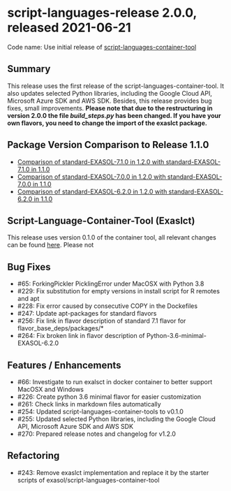 # script-languages-release 2.0.0, released 2021-06-21

Code name: Use initial release of [script-languages-container-tool](https://github.com/exasol/script-languages-container-tool)

## Summary

This release uses the first release of the script-languages-container-tool. It also updates selected Python libraries, including the Google Cloud API, Microsoft Azure SDK and AWS SDK. Besides, this release provides bug fixes, small improvements.
**Please note that due to the restructuring in version 2.0.0 the file *build_steps.py* has been changed. If you have your own flavors, you need to change the import of the exaslct package.**

## Package Version Comparison to Release 1.1.0

* [Comparison of standard-EXASOL-7.1.0 in 1.2.0 with standard-EXASOL-7.1.0 in 1.1.0](package_diffs/2.0.0/diff_standard-EXASOL-7.1.0_standard-EXASOL-7.1.0/README.md)
* [Comparison of standard-EXASOL-7.0.0 in 1.2.0 with standard-EXASOL-7.0.0 in 1.1.0](package_diffs/2.0.0/diff_standard-EXASOL-7.0.0_standard-EXASOL-7.0.0/README.md)
* [Comparison of standard-EXASOL-6.2.0 in 1.2.0 with standard-EXASOL-6.2.0 in 1.1.0](package_diffs/2.0.0/diff_standard-EXASOL-6.2.0_standard-EXASOL-6.2.0/README.md)

## Script-Language-Container-Tool (Exaslct)

This release uses version 0.1.0 of the container tool, all relevant changes can be found [here](https://github.com/exasol/script-languages-container-tool/releases/tag/0.1.0).
Please not 

## Bug Fixes

  - \#65: ForkingPickler PicklingError under MacOSX with Python 3.8
  - \#229: Fix substitution for empty versions in install script for R remotes and apt
  - \#228: Fix error caused by consecutive COPY in the Dockefiles
  - \#247: Update apt-packages for standard flavors
  - \#256: Fix link in flavor description of standard 7.1 flavor for flavor_base_deps/packages/*
  - \#264: Fix broken link in flavor description of Python-3.6-minimal-EXASOL-6.2.0


## Features / Enhancements

  - \#66: Investigate to run exalsct in docker container to better support MacOSX and Windows
  - \#226: Create python 3.6 minimal flavor for easier customization
  - \#261: Check links in markdown files automatically
  - \#254: Updated script-languages-container-tools to v0.1.0
  - \#255: Updated selected Python libraries, including the Google Cloud API, Microsoft Azure SDK and AWS SDK
  - \#270: Prepared release notes and changelog for v1.2.0


## Refactoring

  - \#243: Remove exaslct implementation and replace it by the starter scripts of exasol/script-languages-container-tool
